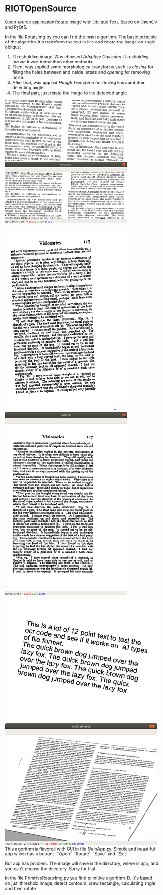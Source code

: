 # RIOTOpenSource
Open source application Rotate Image with Oblique Text. Based on OpenCV and PyQt5.

In the file RotateImg.py you can find the main algorithm. The basic principle of the algorithm it's transform the text in line and rotate the image on angle oblique:

1) Thresholding image. Was choosed <em>Adaptive Gaussian Thresholding</em> 'cause it was better then other methods.
2) Then, was applied some morphological transforms such as <em>closing</em> for filling the holes between and inside letters and <em>opening</em> for removing noise.
3) After that, was applied <em>Hough Transform</em> for finding lines and then detecting angle.
4) The final part, just rotate the image to the detected angle.

<img src="https://github.com/vovanezha/RIOTOpenSource/blob/master/images/test2.png" width="400" height="200" /><img src="https://github.com/vovanezha/RIOTOpenSource/blob/master/images/rot_test2.png" width="400" height="200" />

<img src="https://github.com/vovanezha/RIOTOpenSource/blob/master/images/test3.png" width="400" height="600" /><img src="https://github.com/vovanezha/RIOTOpenSource/blob/master/images/rot_test1.png" width="400" height="600" />

<img src="https://github.com/vovanezha/RIOTOpenSource/blob/master/images/test4.png" width="500" height="400" /><img src="https://github.com/vovanezha/RIOTOpenSource/blob/master/images/rot_test4.png" width="500" height="400" />
This algorithm is flavored with GUI in file MainApp.py. Simple and beautiful app which has 4 buttons: "Open", "Rotate", "Save" and "Exit".


But app has problem. The image will save in the directory, where is app, and you can't choose the directory. Sorry for that.

In the file PrimitiveRotateImg.py you find primitive algorithm :D. It's based on just threshold image, detect contours, draw rectangle, calculating angle and then rotate.

